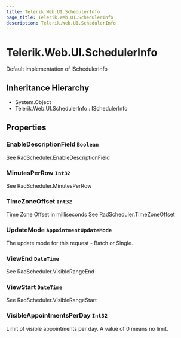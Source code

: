 ```yaml
---
title: Telerik.Web.UI.SchedulerInfo
page_title: Telerik.Web.UI.SchedulerInfo
description: Telerik.Web.UI.SchedulerInfo
---
```


# Telerik.Web.UI.SchedulerInfo

Default implementation of ISchedulerInfo

## Inheritance Hierarchy

* System.Object
* Telerik.Web.UI.SchedulerInfo : ISchedulerInfo

## Properties

###  EnableDescriptionField `Boolean`

See RadScheduler.EnableDescriptionField

###  MinutesPerRow `Int32`

See RadScheduler.MinutesPerRow

###  TimeZoneOffset `Int32`

Time Zone Offset in milliseconds
            See RadScheduler.TimeZoneOffset

###  UpdateMode `AppointmentUpdateMode`

The update mode for this request - Batch or Single.

###  ViewEnd `DateTime`

See RadScheduler.VisibleRangeEnd

###  ViewStart `DateTime`

See RadScheduler.VisibleRangeStart

###  VisibleAppointmentsPerDay `Int32`

Limit of visible appointments per day. A value of 0 means no limit.

